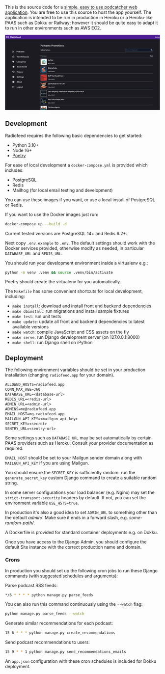 This is the source code for a [simple, easy to use podcatcher web application](https://radiofeed.app). You are free to use this source to host the app yourself. The application is intended to be run in production in Heroku or a Heroku-like PAAS such as Dokku or Railway; however it should be quite easy to adapt it to run in other environments such as AWS EC2.

![desktop](/screenshots/desktop.png?raw=True)

## Development

Radiofeed requires the following basic dependencies to get started:

* Python 3.10+
* Node 16+
* [Poetry](https://github.com/python-poetry/poetry)

For ease of local development a `docker-compose.yml` is provided which includes:

* PostgreSQL
* Redis
* Mailhog (for local email testing and development)

You can use these images if you want, or use a local install of PostgreSQL or Redis.

If you want to use the Docker images just run:

```bash
docker-compose up --build -d
```

Current tested versions are PostgreSQL 14+ and Redis 6.2+.

Next copy `.env.example` to `.env`. The default settings should work with the Docker services provided, otherwise modify as needed, in particular `DATABASE_URL` and `REDIS_URL`.

You should run your development environment inside a virtualenv e.g.:

```bash
python -m venv .venv && source .venv/bin/activate
```

Poetry should create the virtualenv for you automatically.

The `Makefile` has some convenient shortcuts for local development, including:

* `make install`: download and install front and backend dependencies
* `make dbinstall`: run migrations and install sample fixtures
* `make test`: run unit tests
* `make update`: update all front and backend dependencies to latest available versions
* `make watch`: compile JavaScript and CSS assets on the fly
* `make serve`: run Django development server (on 127.0.0.1:8000)
* `make shell`: run Django shell on iPython

## Deployment

The following environment variables should be set in your production installation (changing `radiofeed.app` for your domain).

```
ALLOWED_HOSTS=radiofeed.app
CONN_MAX_AGE=360
DATABASE_URL=<database-url>
REDIS_URL=<redis-url>
ADMIN_URL=<admin-url>
ADMINS=me@radiofeed.app
EMAIL_HOST=mg.radiofeed.app
MAILGUN_API_KEY=<mailgun_api_key>
SECRET_KEY=<secret>
SENTRY_URL=<sentry-url>
```

Some settings such as `DATABASE_URL` may be set automatically by certain PAAS providers such as Heroku. Consult your provider documentation as required.

`EMAIL_HOST` should be set to your Mailgun sender domain along with `MAILGUN_API_KEY` if you are using Mailgun.

You should ensure the `SECRET_KEY` is sufficiently random: run the `generate_secret_key` custom Django command to create a suitable random string.

In some server configurations your load balancer (e.g. Nginx) may set the `strict-transport-security` headers by default. If not, you can set the environment variable `USE_HSTS=true`.

In production it's also a good idea to set `ADMIN_URL` to something other than the default _admin/_. Make sure it ends in a forward slash, e.g. _some-random-path/_.

A Dockerfile is provided for standard container deployments e.g. on Dokku.

Once you have access to the Django Admin, you should configure the default Site instance with the correct production name and domain.

### Crons

In production you should set up the following cron jobs to run these Django commands (with suggested schedules and arguments):

Parse podcast RSS feeds:

```bash
*/6 * * * * python manage.py parse_feeds
```

You can also run this command continuously using the `--watch` flag:

```bash
python manage.py parse_feeds --watch
```

Generate similar recommendations for each podcast:

```bash
15 6 * * * python manage.py create_recommendations
```

Send podcast recommendations to users:

```bash
15 9 * * 1 python manage.py send_recommendations_emails
```

An `app.json` configuration with these cron schedules is included for Dokku deployment.
